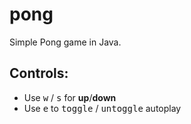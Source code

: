 # pong
Simple Pong game in Java.
## Controls:
- Use <kbd>w</kbd> / <kbd>s</kbd> for **up**/**down**
- Use <kbd>e</kbd> to <kbd>toggle</kbd> / <kbd>untoggle</kbd> autoplay

